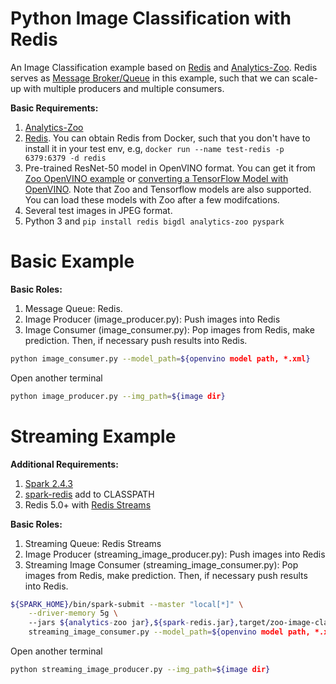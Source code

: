# Python Image Classification with Redis
An Image Classification example based on [Redis](https://redis.io/) and [Analytics-Zoo](https://github.com/intel-analytics/analytics-zoo). Redis serves as [Message Broker/Queue](https://en.wikipedia.org/wiki/Message_broker) in this example, such that we can scale-up with multiple producers and multiple consumers.
 
**Basic Requirements:**

1. [Analytics-Zoo](https://github.com/intel-analytics/analytics-zoo)
2. [Redis](https://redis.io/). You can obtain Redis from Docker, such that you don't have to install it in your test env, e.g, `docker run --name test-redis -p 6379:6379 -d redis`
3. Pre-trained ResNet-50 model in OpenVINO format. You can get it from [Zoo OpenVINO example](https://github.com/intel-analytics/analytics-zoo/tree/master/zoo/src/main/scala/com/intel/analytics/zoo/examples/vnni/openvino) or [converting a TensorFlow Model with OpenVINO](https://docs.openvinotoolkit.org/latest/_docs_MO_DG_prepare_model_convert_model_Convert_Model_From_TensorFlow.html). Note that Zoo and Tensorflow models are also supported. You can load these models with Zoo after a few modifcations.
4. Several test images in JPEG format.
5. Python 3 and `pip install redis bigdl analytics-zoo pyspark`

# Basic Example

**Basic Roles:**

1. Message Queue: Redis.
2. Image Producer (image_producer.py): Push images into Redis
3. Image Consumer (image_consumer.py): Pop images from Redis, make prediction. Then, if necessary push results into Redis.

```bash
python image_consumer.py --model_path=${openvino model path, *.xml}
```

Open another terminal
```bash
python image_producer.py --img_path=${image dir} 
```

# Streaming Example

**Additional Requirements:**

1. [Spark 2.4.3](https://spark.apache.org/releases/spark-release-2-4-3.html)
2. [spark-redis](https://github.com/RedisLabs/spark-redis) add to CLASSPATH
3. Redis 5.0+ with [Redis Streams](https://redis.io/topics/streams-intro)

**Basic Roles:**

1. Streaming Queue: Redis Streams
2. Image Producer (streaming_image_producer.py): Push images into Redis
3. Streaming Image Consumer (streaming_image_consumer.py): Pop images from Redis, make prediction. Then, if necessary push results into Redis.

```bash
${SPARK_HOME}/bin/spark-submit --master "local[*]" \
    --driver-memory 5g \ 
    --jars ${analytics-zoo jar},${spark-redis.jar},target/zoo-image-classification-redis-0.1.0-SNAPSHOT.jar} \
    streaming_image_consumer.py --model_path=${openvino model path, *.xml}
```

Open another terminal
```bash
python streaming_image_producer.py --img_path=${image dir} 
```
